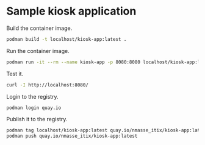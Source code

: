 # Sample kiosk application

Build the container image.

```sh
podman build -t localhost/kiosk-app:latest .
```

Run the container image.

```sh
podman run -it --rm --name kiosk-app -p 8080:8080 localhost/kiosk-app:latest
```

Test it.

```sh
curl -I http://localhost:8080/
```

Login to the registry.

```sh
podman login quay.io
```

Publish it to the registry.

```sh
podman tag localhost/kiosk-app:latest quay.io/nmasse_itix/kiosk-app:latest
podman push quay.io/nmasse_itix/kiosk-app:latest
```
